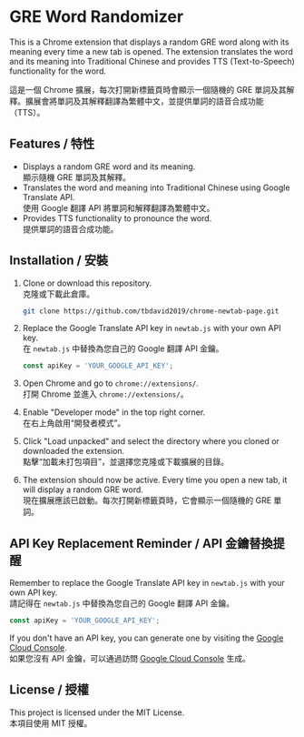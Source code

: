 
# GRE Word Randomizer

This is a Chrome extension that displays a random GRE word along with its meaning every time a new tab is opened. The extension translates the word and its meaning into Traditional Chinese and provides TTS (Text-to-Speech) functionality for the word.

這是一個 Chrome 擴展，每次打開新標籤頁時會顯示一個隨機的 GRE 單詞及其解釋。擴展會將單詞及其解釋翻譯為繁體中文，並提供單詞的語音合成功能（TTS）。

## Features / 特性

- Displays a random GRE word and its meaning.  
  顯示隨機 GRE 單詞及其解釋。
- Translates the word and meaning into Traditional Chinese using Google Translate API.  
  使用 Google 翻譯 API 將單詞和解釋翻譯為繁體中文。
- Provides TTS functionality to pronounce the word.  
  提供單詞的語音合成功能。

## Installation / 安裝

1. Clone or download this repository.  
   克隆或下載此倉庫。

    ```bash
    git clone https://github.com/tbdavid2019/chrome-newtab-page.git
    ```

2. Replace the Google Translate API key in `newtab.js` with your own API key.  
   在 `newtab.js` 中替換為您自己的 Google 翻譯 API 金鑰。

    ```javascript
    const apiKey = 'YOUR_GOOGLE_API_KEY';
    ```

3. Open Chrome and go to `chrome://extensions/`.  
   打開 Chrome 並進入 `chrome://extensions/`。

4. Enable "Developer mode" in the top right corner.  
   在右上角啟用“開發者模式”。

5. Click "Load unpacked" and select the directory where you cloned or downloaded the extension.  
   點擊“加載未打包項目”，並選擇您克隆或下載擴展的目錄。

6. The extension should now be active. Every time you open a new tab, it will display a random GRE word.  
   現在擴展應該已啟動。每次打開新標籤頁時，它會顯示一個隨機的 GRE 單詞。

## API Key Replacement Reminder / API 金鑰替換提醒

Remember to replace the Google Translate API key in `newtab.js` with your own API key.  
請記得在 `newtab.js` 中替換為您自己的 Google 翻譯 API 金鑰。

```javascript
const apiKey = 'YOUR_GOOGLE_API_KEY';
```

If you don't have an API key, you can generate one by visiting the [Google Cloud Console](https://console.cloud.google.com/).  
如果您沒有 API 金鑰，可以通過訪問 [Google Cloud Console](https://console.cloud.google.com/) 生成。

## License / 授權

This project is licensed under the MIT License.  
本項目使用 MIT 授權。
